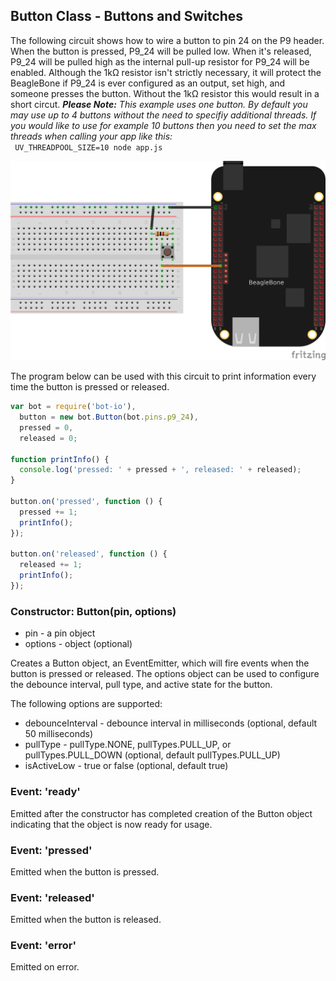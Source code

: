 ## Button Class - Buttons and Switches

The following circuit shows how to wire a button to pin 24 on the P9 header.
When the button is pressed, P9_24 will be pulled low. When it's released,
P9_24 will be pulled high as the internal pull-up resistor for 
P9_24 will be enabled. Although the 1kΩ resistor isn't strictly necessary,
it will protect the BeagleBone if P9_24 is ever configured as an output,
set high, and someone presses the button. Without the 1kΩ resistor this
would result in a short circut.  ***Please Note:*** *This example uses one button.  By default you may use up to 4 buttons without the need to specifiy additional threads.  If you would like to use for example 10 buttons then you need to set the max threads when calling your app like this:* <br>``` UV_THREADPOOL_SIZE=10 node app.js```



<img src="https://github.com/fivdi/bot-io/raw/master/doc/button.png">

The program below can be used with this circuit to print information every
time the button is pressed or released.

```js
var bot = require('bot-io'),
  button = new bot.Button(bot.pins.p9_24),
  pressed = 0,
  released = 0;

function printInfo() {
  console.log('pressed: ' + pressed + ', released: ' + released);
}

button.on('pressed', function () {
  pressed += 1;
  printInfo();
});

button.on('released', function () {
  released += 1;
  printInfo();
});
```

### Constructor: Button(pin, options)
- pin - a pin object
- options - object (optional)

Creates a Button object, an EventEmitter, which will fire events when the
button is pressed or released. The options object can be used to configure
the debounce interval, pull type, and active state for the button.

The following options are supported:
- debounceInterval - debounce interval in milliseconds (optional, default 50 milliseconds)
- pullType - pullType.NONE, pullTypes.PULL_UP, or pullTypes.PULL_DOWN (optional, default pullTypes.PULL_UP)
- isActiveLow - true or false (optional, default true)

### Event: 'ready'
Emitted after the constructor has completed creation of the Button object
indicating that the object is now ready for usage.

### Event: 'pressed'
Emitted when the button is pressed.

### Event: 'released'
Emitted when the button is released.

### Event: 'error'
Emitted on error.

